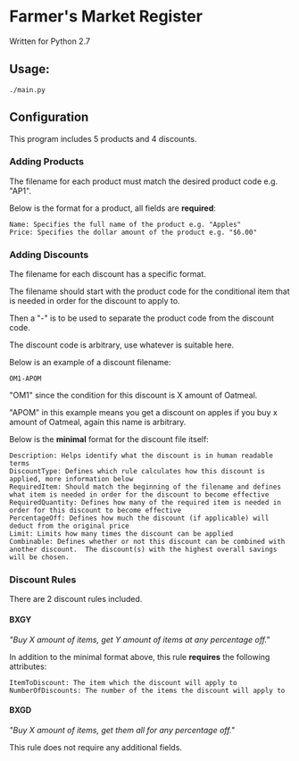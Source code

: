 # Farmer's Market Register

Written for Python 2.7

## Usage:

```
./main.py
```

## Configuration

This program includes 5 products and 4 discounts.

### Adding Products

The filename for each product must match the desired product code e.g. "AP1".

Below is the format for a product, all fields are **required**:

```
Name: Specifies the full name of the product e.g. "Apples"
Price: Specifies the dollar amount of the product e.g. "$6.00"
```

### Adding Discounts
The filename for each discount has a specific format.

The filename should start with the product code for the conditional item that is needed in order for the discount to apply to.

Then a "-" is to be used to separate the product code from the discount code.

The discount code is arbitrary, use whatever is suitable here.

Below is an example of a discount filename:

```
OM1-APOM
```

"OM1" since the condition for this discount is X amount of Oatmeal.

"APOM" in this example means you get a discount on apples if you buy x amount of Oatmeal, again this name is arbitrary.

Below is the **minimal** format for the discount file itself:

```
Description: Helps identify what the discount is in human readable terms
DiscountType: Defines which rule calculates how this discount is applied, more information below
RequiredItem: Should match the beginning of the filename and defines what item is needed in order for the discount to become effective
RequiredQuantity: Defines how many of the required item is needed in order for this discount to become effective
PercentageOff: Defines how much the discount (if applicable) will deduct from the original price
Limit: Limits how many times the discount can be applied
Combinable: Defines whether or not this discount can be combined with another discount.  The discount(s) with the highest overall savings will be chosen.
```

### Discount Rules

There are 2 discount rules included.

#### BXGY

*"Buy X amount of items, get Y amount of items at any percentage off."*

In addition to the minimal format above, this rule **requires** the following attributes:

```
ItemToDiscount: The item which the discount will apply to
NumberOfDiscounts: The number of the items the discount will apply to
```

#### BXGD

*"Buy X amount of items, get them all for any percentage off."*

This rule does not require any additional fields.
